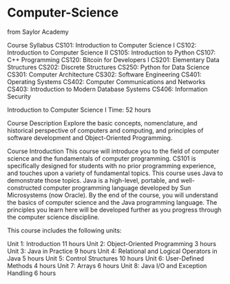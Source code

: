 # Computer-Science
from Saylor Academy

Course Syllabus
CS101: Introduction to Computer Science I
CS102: Introduction to Computer Science II
CS105: Introduction to Python
CS107: C++ Programming
CS120: Bitcoin for Developers I
CS201: Elementary Data Structures
CS202: Discrete Structures
CS250: Python for Data Science
CS301: Computer Architecture
CS302: Software Engineering
CS401: Operating Systems
CS402: Computer Communications and Networks
CS403: Introduction to Modern Database Systems
CS406: Information Security

Introduction to Computer Science I 
Time: 52 hours

Course Description
Explore the basic concepts, nomenclature, and historical perspective of computers and computing, and principles of software development and Object-Oriented Programming.

Course Introduction
This course will introduce you to the field of computer science and the fundamentals of computer programming. CS101 is specifically designed for students with no prior programming experience, and touches upon a variety of fundamental topics. This course uses Java to demonstrate those topics. Java is a high-level, portable, and well-constructed computer programming language developed by Sun Microsystems (now Oracle).
By the end of the course, you will understand the basics of computer science and the Java programming language. The principles you learn here will be developed further as you progress through the computer science discipline.

This course includes the following units:

Unit 1: Introduction 11 hours
Unit 2: Object-Oriented Programming 3 hours
Unit 3: Java in Practice 9 hours
Unit 4: Relational and Logical Operators in Java 5 hours
Unit 5: Control Structures 10 hours
Unit 6: User-Defined Methods 4 hours
Unit 7: Arrays 6 hours
Unit 8: Java I/O and Exception Handling 6 hours